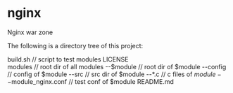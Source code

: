 # nginx
Nginx war zone

The following is a directory tree of this project:

build.sh                // script to test modules
LICENSE                
modules                 // root dir of all modules
--$module               // root dir of $module
  --config              // config of $module
  --src                 // src dir of $module
    --*.c               // c files of $module
--$module_nginx.conf    // test conf of $module
README.md
